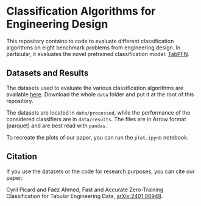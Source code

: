 # Classification Algorithms for Engineering Design

This repository contains to code to evaluate different classification algorithms
on eight benchmark problems from engineering design. In particular, it evaluates
the novel pretrained classification model: [TabPFN](https://github.com/automl/TabPFN).

## Datasets and Results

The datasets used to evaluate the various classification algorithms are available
[here](https://doi.org/10.7910/DVN/ZRHXNY). Download the whole `data` folder and
put it at the root of this repository.

The datasets are located in `data/processed`, while the performance of the considered
classifiers are in `data/results`. The files are in Arrow format (parquet) and
are best read with `pandas`.

To recreate the plots of our paper, you can run the `plot.ipynb` notebook.

## Citation

If you use the datasets or the code for research purposes, you can cite our paper:

Cyril Picard and Faez Ahmed, Fast and Accurate Zero-Training Classification for Tabular Engineering Data, [arXiv:2401.06948](https://doi.org/10.48550/arXiv.2401.06948).